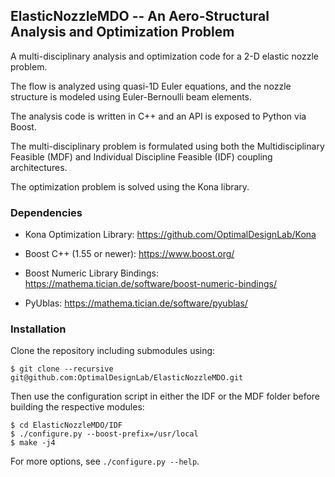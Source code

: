 ## ElasticNozzleMDO -- An Aero-Structural Analysis and Optimization Problem

A multi-disciplinary analysis and optimization code for a 2-D elastic nozzle problem.

The flow is analyzed using quasi-1D Euler equations, and the nozzle structure is modeled 
using Euler-Bernoulli beam elements.

The analysis code is written in C++ and an API is exposed to Python via Boost.

The multi-disciplinary problem is formulated using both the Multidisciplinary Feasible 
(MDF) and Individual Discipline Feasible (IDF) coupling architectures.

The optimization problem is solved using the Kona library.

### Dependencies

+ Kona Optimization Library:
https://github.com/OptimalDesignLab/Kona

+ Boost C++ (1.55 or newer):
https://www.boost.org/

+ Boost Numeric Library Bindings:
https://mathema.tician.de/software/boost-numeric-bindings/

+ PyUblas:
https://mathema.tician.de/software/pyublas/

### Installation

Clone the repository including submodules using:

```
$ git clone --recursive git@github.com:OptimalDesignLab/ElasticNozzleMDO.git
```

Then use the configuration script in either the IDF or the MDF folder before 
building the respective modules:

```
$ cd ElasticNozzleMDO/IDF
$ ./configure.py --boost-prefix=/usr/local
$ make -j4
```
For more options, see `./configure.py --help`.